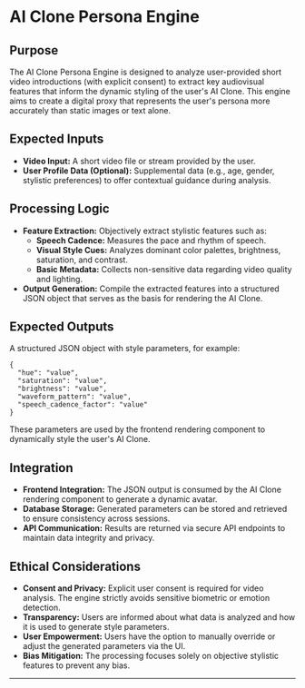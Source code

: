 # AI Clone Persona Engine

## Purpose
The AI Clone Persona Engine is designed to analyze user-provided short video introductions (with explicit consent) to extract key audiovisual features that inform the dynamic styling of the user's AI Clone. This engine aims to create a digital proxy that represents the user's persona more accurately than static images or text alone.

## Expected Inputs
- **Video Input:** A short video file or stream provided by the user.
- **User Profile Data (Optional):** Supplemental data (e.g., age, gender, stylistic preferences) to offer contextual guidance during analysis.

## Processing Logic
- **Feature Extraction:** Objectively extract stylistic features such as:
  - **Speech Cadence:** Measures the pace and rhythm of speech.
  - **Visual Style Cues:** Analyzes dominant color palettes, brightness, saturation, and contrast.
  - **Basic Metadata:** Collects non-sensitive data regarding video quality and lighting.
- **Output Generation:** Compile the extracted features into a structured JSON object that serves as the basis for rendering the AI Clone.

## Expected Outputs
A structured JSON object with style parameters, for example:
```
{
  "hue": "value",
  "saturation": "value",
  "brightness": "value",
  "waveform_pattern": "value",
  "speech_cadence_factor": "value"
}
```
These parameters are used by the frontend rendering component to dynamically style the user's AI Clone.

## Integration
- **Frontend Integration:** The JSON output is consumed by the AI Clone rendering component to generate a dynamic avatar.
- **Database Storage:** Generated parameters can be stored and retrieved to ensure consistency across sessions.
- **API Communication:** Results are returned via secure API endpoints to maintain data integrity and privacy.

## Ethical Considerations
- **Consent and Privacy:** Explicit user consent is required for video analysis. The engine strictly avoids sensitive biometric or emotion detection.
- **Transparency:** Users are informed about what data is analyzed and how it is used to generate style parameters.
- **User Empowerment:** Users have the option to manually override or adjust the generated parameters via the UI.
- **Bias Mitigation:** The processing focuses solely on objective stylistic features to prevent any bias.

---
